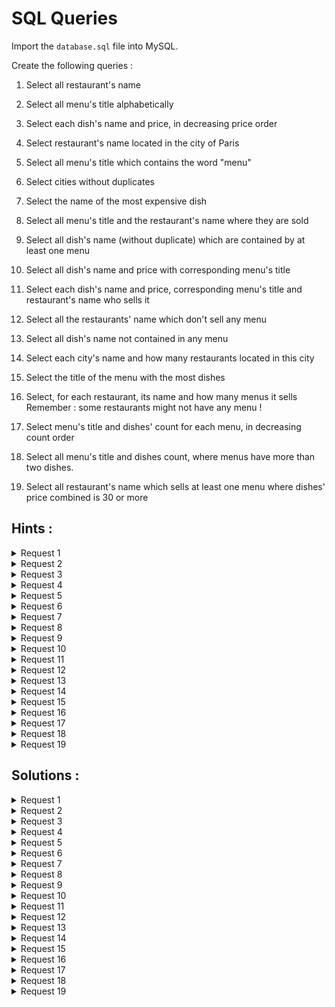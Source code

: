 # SQL Queries

Import the `database.sql` file into MySQL.

Create the following queries : 

1. Select all restaurant's name

2. Select all menu's title alphabetically

3. Select each dish's name and price, in decreasing price order

4. Select restaurant's name located in the city of Paris

5. Select all menu's title which contains the word "menu"

6. Select cities without duplicates

7. Select the name of the most expensive dish

8. Select all menu's title and the restaurant's name where they are sold

9. Select all dish's name (without duplicate) which are contained by at least one menu

10. Select all dish's name and price with corresponding menu's title

11. Select each dish's name and price, corresponding menu's title and restaurant's name who sells it

12. Select all the restaurants' name which don't sell any menu

13. Select all dish's name not contained in any menu

14. Select each city's name and how many restaurants located in this city

15. Select the title of the menu with the most dishes

16. Select, for each restaurant, its name and how many menus it sells Remember : some restaurants might not have any menu !

17. Select menu's title and dishes' count for each menu, in decreasing count order

18. Select all menu's title and dishes count, where menus have more than two dishes.

19. Select all restaurant's name which sells at least one menu where dishes' price combined is 30 or more

## Hints :

<details>
    <summary>Request 1</summary>

    SELECT, FROM
  
</details>
<details>
    <summary>Request 2</summary>
  
    ORDER BY
  
</details>
<details>
    <summary>Request 3</summary>
  
    ORDER BY
  
</details>
<details>
    <summary>Request 4</summary>
  
    WHERE
  
</details>
<details>
    <summary>Request 5</summary>
  
    LIKE
  
</details>
<details>
    <summary>Request 6</summary>
  
    DISTINCT
  
</details>
<details>
    <summary>Request 7</summary>
  
    ORDER BY, LIMIT
  
</details>
<details>
    <summary>Request 8</summary>
  
    INNER JOIN
  
</details>
<details>
    <summary>Request 9</summary>
  
    DISTINCT, INNER JOIN
  
</details>
<details>
    <summary>Request 10</summary>
  
    INNER JOIN (x2)
  
</details>
<details>
    <summary>Request 11</summary>
  
    INNER JOIN (x3)
  
</details>
<details>
    <summary>Request 12</summary>
  
    LEFT JOIN
  
</details>
<details>
    <summary>Request 13</summary>
  
    LEFT JOIN
  
</details>
<details>
    <summary>Request 14</summary>
  
    COUNT, GROUP BY
  
</details>
<details>
    <summary>Request 15</summary>
  
    COUNT, INNER JOIN, GROUP BY, ORDER BY, LIMIT
  
</details>
<details>
    <summary>Request 16</summary>
  
    COUNT, LEFT JOIN, GROUP BY
  
</details>
<details>
    <summary>Request 17</summary>
  
    COUNT, INNER JOIN (x2), GROUP BY
  
</details>
<details>
    <summary>Request 18</summary>
  
    COUNT, INNER JOIN, GROUP BY, HAVING
  
</details>
<details>
    <summary>Request 19</summary>
  
    DISTINCT, INNER JOIN (x3), GROUP BY, HAVING
  
</details>

## Solutions :

<details>
    <summary>Request 1</summary>

    ``` sql
    SELECT name
    FROM restaurant;
    ```
  
</details>
<details>
    <summary>Request 2</summary>

    ``` sql
    SELECT title
    FROM menu
    ORDER BY title ASC;
    ```
  
</details>
<details>
    <summary>Request 3</summary>

    ``` sql
    SELECT name, price
    FROM dish
    ORDER BY price DESC;
    ```
  
</details>
<details>
    <summary>Request 4</summary>

    ``` sql
    SELECT name
    FROM restaurant
    WHERE city = "Paris";
    ```
  
</details>
<details>
    <summary>Request 5</summary>

    ``` sql
    SELECT title
    FROM menu
    WHERE title LIKE "%menu%";
    ```
  
</details>
<details>
    <summary>Request 6</summary>

    ``` sql
    SELECT DISTINCT city
    FROM restaurant;
    ```
  
</details>
<details>
    <summary>Request 7</summary>

    ``` sql
    SELECT dish.name
    FROM dish
    ORDER BY dish.price DESC
    LIMIT 1;
    ```
  
</details>
<details>
    <summary>Request 8</summary>

    ``` sql
    SELECT menu.title, restaurant.name
    FROM menu
    INNER JOIN restaurant ON restaurant.id = menu.id_restaurant;
    ```
  
</details>
<details>
    <summary>Request 9</summary>

    ``` sql
    SELECT DISTINCT dish.name
    FROM dish
    INNER JOIN menu_dish ON menu_dish.id_dish = dish.id;
    ```
  
</details>
<details>
    <summary>Request 10</summary>

    ``` sql
    SELECT dish.name, dish.price, menu.title
    FROM dish
    INNER JOIN menu_dish ON menu_dish.id_dish = dish.id
    INNER JOIN menu ON menu_dish.id_menu = menu.id;
    ```
  
</details>
<details>
    <summary>Request 11</summary>

    ``` sql
    SELECT dish.name, dish.price, menu.title, restaurant.name
    FROM dish
    INNER JOIN menu_dish ON menu_dish.id_dish = dish.id
    INNER JOIN menu ON menu.id = menu_dish.id_menu
    INNER JOIN restaurant ON restaurant.id = menu.id_restaurant;
    ```
  
</details>
<details>
    <summary>Request 12</summary>

    ``` sql
    SELECT restaurant.name
    FROM restaurant
    LEFT JOIN menu ON restaurant.id = menu.id_restaurant
    WHERE menu.id_restaurant IS NULL;
    ```
  
</details>
<details>
    <summary>Request 13</summary>

    ``` sql
    SELECT dish.name
    FROM dish
    LEFT JOIN menu_dish ON dish.id = menu_dish.id_dish
    WHERE menu_dish.id_dish IS NULL;
    ```
  
</details>
<details>
    <summary>Request 14</summary>

    ``` sql
    SELECT city, COUNT(id)
    FROM restaurant
    GROUP BY city;
    ```
  
</details>
<details>
    <summary>Request 15</summary>

    ``` sql
    SELECT menu.title, COUNT(menu.id) as nb
    FROM menu
    INNER JOIN menu_dish ON menu.id = menu_dish.id_menu
    GROUP BY menu.title
    ORDER BY nb DESC
    LIMIT 1;
    ```
  
</details>
<details>
    <summary>Request 16</summary>

    ``` sql
    SELECT restaurant.name, COUNT(menu.id)
    FROM restaurant
    LEFT JOIN menu ON restaurant.id = menu.id_restaurant
    GROUP BY restaurant.name;
    ```
  
</details>
<details>
    <summary>Request 17</summary>

    ``` sql
    SELECT menu.title, COUNT(dish.id) as nb
    FROM dish
    INNER JOIN menu_dish ON menu_dish.id_dish = dish.id
    INNER JOIN menu ON menu.id = menu_dish.id_menu
    GROUP BY menu.id
    ORDER BY nb DESC;
    ```
  
</details>
<details>
    <summary>Request 18</summary>

    ``` sql
    SELECT menu.title, COUNT(menu_dish.id_dish) as nb
    FROM menu
    INNER JOIN menu_dish ON menu.id = menu_dish.id_menu
    GROUP BY menu.id
    HAVING nb > 2;
    ```
  
</details>
<details>
    <summary>Request 19</summary>

    ``` sql
    SELECT DISTINCT restaurant.name
    FROM dish
    INNER JOIN menu_dish ON menu_dish.id_dish = dish.id
    INNER JOIN menu ON menu.id = menu_dish.id_menu
    INNER JOIN restaurant ON restaurant.id = menu.id_restaurant
    GROUP BY menu.id
    HAVING SUM(dish.price) >= 30
    ```
  
</details>